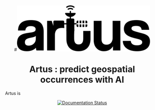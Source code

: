 <div align="center">

#<img src="logo_artus.png" height="150px">

# Artus : predict geospatial occurrences with AI

</div>

Artus is 
<div align="center">    


[![Documentation Status](https://readthedocs.org/projects/artus/badge/?version=latest)](https://artus.readthedocs.io/en/latest/?badge=latest)